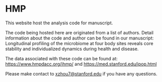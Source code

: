 # HMP

This website host the analysis code for manuscript.

The code being hosted here are originated from a list of authors. Detail information about the code and author can be found in our manuscript: Longitudinal profiling of the microbiome at four body sites reveals core stability and individualized dynamics during health and disease.

The data associated with these code can be found at: https://www.hmpdacc.org/ihmp/ and https://med.stanford.edu/ipop.html

Please make contact to xzhou7@stanford.edu if you have any questions. 
